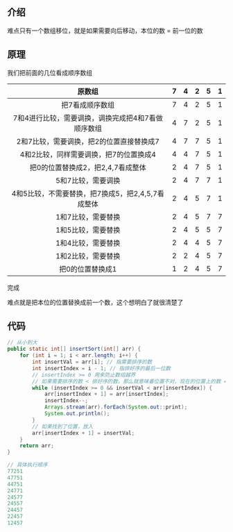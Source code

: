 ## 介绍

难点只有一个数组移位，就是如果需要向后移动，本位的数 = 前一位的数

## 原理

我们把前面的几位看成顺序数组

|                       原数组                       |  7   |  4   |  2   |  5   |  1   |
| :------------------------------------------------: | :--: | :--: | :--: | :--: | :--: |
|                  把7看成顺序数组                   |  7   |  4   |  2   |  5   |  1   |
| 7和4进行比较，需要调换，调换完成把4和7看做顺序数组 |  4   |  7   |  2   |  5   |  1   |
|      2和7比较，需要调换，把2的位置直接替换成7      |  4   |  7   |  7   |  5   |  1   |
|       4和2比较，同样需要调换，把7的位置换成4       |  4   |  4   |  7   |  5   |  1   |
|         把0的位置替换成2，把2,4,7看成整体          |  2   |  4   |  7   |  5   |  1   |
|                 5和7比较，需要调换                 |  2   |  4   |  7   |  7   |  1   |
| 4和5比较，不需要替换，把7换成5，把2,4,5,7看成整体  |  2   |  4   |  5   |  7   |  1   |
|                 1和7比较，需要替换                 |  2   |  4   |  5   |  7   |  7   |
|                 1和5比较，需要替换                 |  2   |  4   |  5   |  5   |  7   |
|                 1和4比较，需要替换                 |  2   |  4   |  4   |  5   |  7   |
|                 1和2比较，需要替换                 |  2   |  2   |  4   |  5   |  7   |
|                  把0的位置替换成1                  |  1   |  2   |  4   |  5   |  7   |

完成

难点就是把本位的位置替换成前一个数，这个想明白了就很清楚了



## 代码

```java
// 从小到大
public static int[] insertSort(int[] arr) {
    for (int i = 1; i < arr.length; i++) {
        int insertVal = arr[i]; // 指需要排序的数
        int insertIndex = i - 1; // 指排好序的最后一位数
        // insertIndex >= 0 用来防止数组越界
        // 如果需要排序的数 < 排好序的数，那么就意味着位置不对，现在的位置上的数 = 前一个数
        while (insertIndex >= 0 && insertVal < arr[insertIndex]) {
            arr[insertIndex + 1] = arr[insertIndex];
            insertIndex--;
            Arrays.stream(arr).forEach(System.out::print);
            System.out.println();
        }
        // 如果找到了位置，放入
        arr[insertIndex + 1] = insertVal;
    }
    return arr;
}

// 具体执行顺序
77251
47751
44751
24771
24577
24557
24457
22457
12457
```

